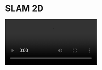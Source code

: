# SLAM 2D

<video src="https://github.com/Smorodov/slam2d_c_port/blob/main/output.mp4" controls="controls" style="max-width: 730px;">
</video>

